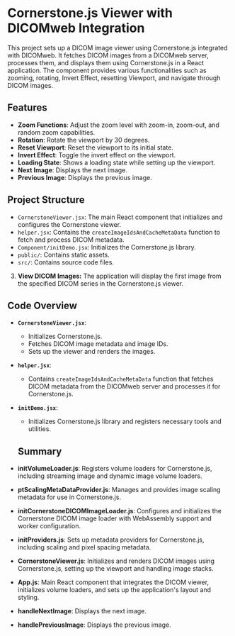 # Cornerstone.js Viewer with DICOMweb Integration

This project sets up a DICOM image viewer using Cornerstone.js integrated with DICOMweb. It fetches DICOM images from a DICOMweb server, processes them, and displays them using Cornerstone.js in a React application. The component provides various functionalities such as zooming, rotating, Invert Effect, resetting Viewport, and navigate through DICOM images.

## Features

- **Zoom Functions**: Adjust the zoom level with zoom-in, zoom-out, and random zoom capabilities.
- **Rotation**: Rotate the viewport by 30 degrees.
- **Reset Viewport**: Reset the viewport to its initial state.
- **Invert Effect**: Toggle the invert effect on the viewport.
- **Loading State**: Shows a loading state while setting up the viewport.
- **Next Image**: Displays the next image.
- **Previous Image**: Displays the previous image.

## Project Structure

- `CornerstoneViewer.jsx`: The main React component that initializes and configures the Cornerstone viewer.
- `helper.jsx`: Contains the `createImageIdsAndCacheMetaData` function to fetch and process DICOM metadata.
- `Component/initDemo.jsx`: Initializes the Cornerstone.js library.
- `public/`: Contains static assets.
- `src/`: Contains source code files.

3. **View DICOM Images:**
   The application will display the first image from the specified DICOM series in the Cornerstone.js viewer.

## Code Overview

- **`CornerstoneViewer.jsx`**:

  - Initializes Cornerstone.js.
  - Fetches DICOM image metadata and image IDs.
  - Sets up the viewer and renders the images.

- **`helper.jsx`**:

  - Contains `createImageIdsAndCacheMetaData` function that fetches DICOM metadata from the DICOMweb server and processes it for Cornerstone.js.

- **`initDemo.jsx`**:

  - Initializes Cornerstone.js library and registers necessary tools and utilities.

  ## Summary

- **initVolumeLoader.js**: Registers volume loaders for Cornerstone.js, including streaming image and dynamic image volume loaders.

- **ptScalingMetaDataProvider.js**: Manages and provides image scaling metadata for use in Cornerstone.js.

- **initCornerstoneDICOMImageLoader.js**: Configures and initializes the Cornerstone DICOM image loader with WebAssembly support and worker configuration.

- **initProviders.js**: Sets up metadata providers for Cornerstone.js, including scaling and pixel spacing metadata.

- **CornerstoneViewer.js**: Initializes and renders DICOM images using Cornerstone.js, setting up the viewport and handling image stacks.

- **App.js**: Main React component that integrates the DICOM viewer, initializes volume loaders, and sets up the application's layout and styling.

- **handleNextImage**: Displays the next image.
- **handlePreviousImage**: Displays the previous image.

